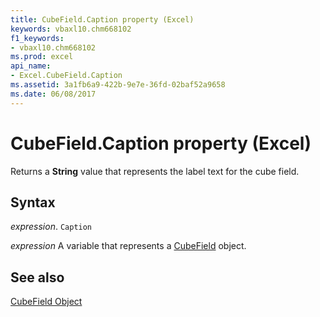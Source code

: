 ```yaml
---
title: CubeField.Caption property (Excel)
keywords: vbaxl10.chm668102
f1_keywords:
- vbaxl10.chm668102
ms.prod: excel
api_name:
- Excel.CubeField.Caption
ms.assetid: 3a1fb6a9-422b-9e7e-36fd-02baf52a9658
ms.date: 06/08/2017
---
```



# CubeField.Caption property (Excel)

Returns a  **String** value that represents the label text for the cube field.


## Syntax

 _expression_. `Caption`

 _expression_ A variable that represents a [CubeField](Excel.CubeField.md) object.


## See also


[CubeField Object](Excel.CubeField.md)

